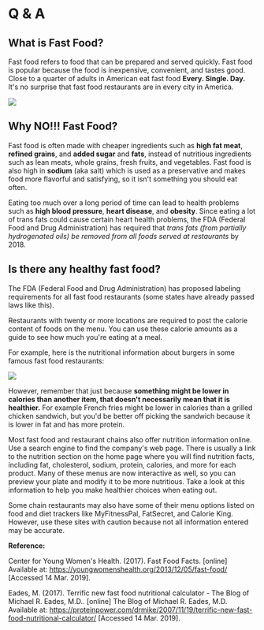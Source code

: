 # Q & A

## What is Fast Food?

Fast food refers to food that can be prepared and served quickly. Fast food is popular because the food is inexpensive, convenient, and tastes good. Close to a quarter of adults in American eat fast food **Every. Single. Day.** It's no surprise that fast food restaurants are in every city in America.

![ ](https://lmiller82691.files.wordpress.com/2015/02/36-fast-food-icons-jan-14-smaller-1024x316.png?w=1024)

## Why NO!!! Fast Food?

Fast food is often made with cheaper ingredients such as **high fat meat**, **refined grains**, and **added sugar** and **fats**, instead of nutritious ingredients such as lean meats, whole grains, fresh fruits, and vegetables. Fast food is also high in **sodium** (aka salt) which is used as a preservative and makes food more flavorful and satisfying, so it isn't something you should eat often.

Eating too much over a long period of time can lead to health problems such as __high blood pressure__, __heart disease__, and __obesity__. Since eating a lot of trans fats could cause certain heart health problems, the FDA (Federal Food and Drug Administration) has required that *trans fats (from partially hydrogenated oils) be removed from all foods served at restaurants* by 2018.

## Is there any healthy fast food?

The FDA (Federal Food and Drug Administration) has proposed labeling requirements for all fast food restaurants (some states have already passed laws like this). 

Restaurants with twenty or more locations are required to post the calorie content of foods on the menu. You can use these calorie amounts as a guide to see how much you're eating at a meal. 

For example, here is the nutritional information about burgers in some famous fast food restaurants: 

![ ](http://www.proteinpower.com/drmike/wp-content/uploads/2007/11/fast-food-facts-blogsize.jpg) 


However, remember that just because __something might be lower in calories than another item, that doesn't necessarily mean that it is healthier.__ For example French fries might be lower in calories than a grilled chicken sandwich, but you'd be better off picking the sandwich because it is lower in fat and has more protein.

Most fast food and restaurant chains also offer nutrition information online. Use a search engine to find the company's web page. There is usually a link to the nutrition section on the home page where you will find nutrition facts, including fat, cholesterol, sodium, protein, calories, and more for each product. Many of these menus are now interactive as well, so you can preview your plate and modify it to be more nutritious. Take a look at this information to help you make healthier choices when eating out. 

Some chain restaurants may also have some of their menu options listed on food and diet trackers like MyFitnessPal, FatSecret, and Calorie King. However, use these sites with caution because not all information entered may be accurate.



**Reference:**

Center for Young Women's Health. (2017). Fast Food Facts. [online] Available at: https://youngwomenshealth.org/2013/12/05/fast-food/ [Accessed 14 Mar. 2019].

Eades, M. (2017). Terrific new fast food nutritional calculator - The Blog of Michael R. Eades, M.D.. [online] The Blog of Michael R. Eades, M.D. Available at: https://proteinpower.com/drmike/2007/11/19/terrific-new-fast-food-nutritional-calculator/ [Accessed 14 Mar. 2019].
